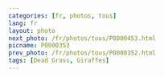 ```yaml
---
categories: [fr, photos, tous]
lang: fr
layout: photo
next_photo: /fr/photos/tous/P0000453.html
picname: P0000353
prev_photo: /fr/photos/tous/P0000352.html
tags: [Dead Grass, Giraffes]
---
```

